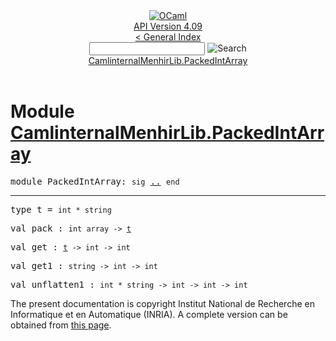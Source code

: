 <!-- ((! set title API !)) ((! set documentation !)) ((! set api !)) ((! set nobreadcrumb !)) -->
<div class="api"><header><nav class="toc brand"><a class="brand" href="https://ocaml.org/"><img src="colour-logo-gray.svg" class="svg" alt="OCaml"></a></nav><nav class="toc"><div class="toc_version"><a href="/docs" id="version-select">API Version 4.09</a></div><a href="index.html">&lt; General Index</a><div class="api_search"><input type="text" name="apisearch" id="api_search" oninput="mySearch(false);" onkeypress="this.oninput();" onclick="this.oninput();" onpaste="this.oninput();">
<img src="search_icon.svg" alt="Search" class="svg" onclick="mySearch(false)"></div>
<div id="search_results"></div><div class="toc_title"><a href="#top">CamlinternalMenhirLib.PackedIntArray</a></div><ul></ul></nav></header>

<h1>Module <a href="type_CamlinternalMenhirLib.PackedIntArray.html">CamlinternalMenhirLib.PackedIntArray</a></h1>

<pre><span id="MODULEPackedIntArray"><span class="keyword">module</span> PackedIntArray</span>: <code class="code"><span class="keyword">sig</span></code> <a href="CamlinternalMenhirLib.PackedIntArray.html">..</a> <code class="code"><span class="keyword">end</span></code></pre><hr width="100%">

<pre><span id="TYPEt"><span class="keyword">type</span> <code class="type"></code>t</span> = <code class="type">int * string</code> </pre>


<pre><span id="VALpack"><span class="keyword">val</span> pack</span> : <code class="type">int array -&gt; <a href="CamlinternalMenhirLib.PackedIntArray.html#TYPEt">t</a></code></pre>
<pre><span id="VALget"><span class="keyword">val</span> get</span> : <code class="type"><a href="CamlinternalMenhirLib.PackedIntArray.html#TYPEt">t</a> -&gt; int -&gt; int</code></pre>
<pre><span id="VALget1"><span class="keyword">val</span> get1</span> : <code class="type">string -&gt; int -&gt; int</code></pre>
<pre><span id="VALunflatten1"><span class="keyword">val</span> unflatten1</span> : <code class="type">int * string -&gt; int -&gt; int -&gt; int</code></pre>
<div class="copyright">The present documentation is copyright Institut National de Recherche en Informatique et en Automatique (INRIA). A complete version can be obtained from <a href="http://caml.inria.fr/pub/docs/manual-ocaml/">this page</a>.</div></div>